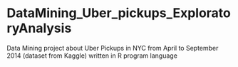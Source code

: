 # DataMining_Uber_pickups_ExploratoryAnalysis
Data Mining project  about Uber Pickups in NYC from April to September 2014 (dataset from Kaggle) written in R program language
